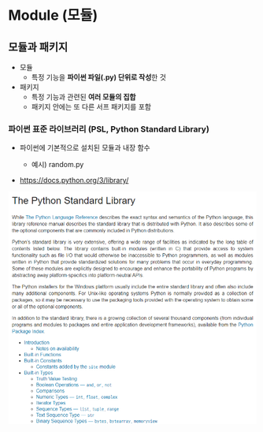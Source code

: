 # Module (모듈)

## 모듈과 패키지

- 모듈
  - 특정 기능을 **파이썬 파일(.py) 단위로 작성**한 것
- 패키지
  - 특정 기능과 관련된 **여러 모듈의 집합**
  - 패키지 안에는 또 다른 서프 패키지를 포함

### 파이썬 표준 라이브러리 (PSL, Python Standard Library)

- 파이썬에 기본적으로 설치된 모듈과 내장 함수
  - 예시) random.py

- https://docs.python.org/3/library/

![image-20210728090602520](photo\image-20210728090602520.png)

